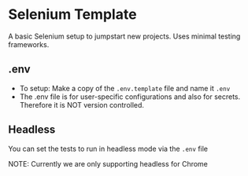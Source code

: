 # Selenium Template

A basic Selenium setup to jumpstart new projects. Uses minimal testing frameworks.

## .env

* To setup: Make a copy of the `.env.template` file and name it `.env`
* The .env file is for user-specific configurations and also for secrets. Therefore it is NOT version controlled.

## Headless

You can set the tests to run in headless mode via the `.env` file

NOTE: Currently we are only supporting headless for Chrome
